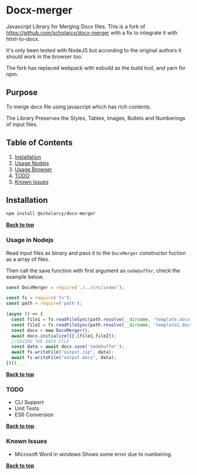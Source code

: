 # Docx-merger

Javascript Library for Merging Docx files.
This is a fork of https://github.com/scholarcy/docx-merger with a fix to integrate it with html-to-docx.

It's only been tested with NodeJS but according to the original authors it should work in the browser too.

The fork has replaced webpack with esbuild as the build tool, and yarn for npm.

## Purpose

 To merge docx file using javascript which has rich contents.

 The Library Preserves the Styles, Tables, Images, Bullets and Numberings of input files.

## Table of Contents

  1. [Installation](#installation)
  1. [Usage Nodejs](#usage-nodejs)
  1. [Usage Browser](#usage-browser)
  1. [TODO](#todo)
  1. [Known Issues](#known-issues)


## Installation


  ```bash
  npm install @scholarcy/docx-merger
  ```

**[Back to top](#table-of-contents)**

### Usage in Nodejs

Read input files as binary and pass it to the `DocxMerger` constructor fuction as a array of files.

Then call the save function with first argument as `nodebuffer`, check the example below.

  ```javascript
  const DocxMerger = require('./../src/index');

const fs = require('fs');
const path = require('path');

(async () => {
    const file1 = fs.readFileSync(path.resolve(__dirname, 'template.docx'), 'binary');
    const file2 = fs.readFileSync(path.resolve(__dirname, 'template1.docx'), 'binary');
    const docx = new DocxMerger();
    await docx.initialize({},[file1,file2]);
    //SAVING THE DOCX FILE
    const data = await docx.save('nodebuffer');
    await fs.writeFile("output.zip", data);
    await fs.writeFile("output.docx", data);
})()
  ```

**[Back to top](#table-of-contents)**

### TODO

  - CLI Support
  - Unit Tests
  - ES6 Conversion

  **[Back to top](#table-of-contents)**

### Known Issues

  - Microsoft Word in windows Shows some error due to numbering.

  **[Back to top](#table-of-contents)**
